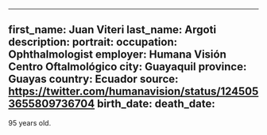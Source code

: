 ---
first_name: Juan Viteri
last_name: Argoti
description: 
portrait: 
occupation: Ophthalmologist
employer: Humana Visión Centro Oftalmológico
city: Guayaquil
province: Guayas
country: Ecuador
source: https://twitter.com/humanavision/status/1245053655809736704
birth_date: 
death_date: 
--

95 years old.